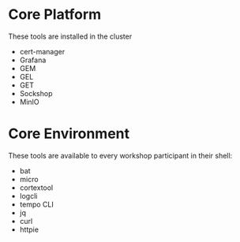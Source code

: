 # Core Platform
These tools are installed in the cluster
* cert-manager
* Grafana
* GEM
* GEL
* GET
* Sockshop
* MinIO

# Core Environment
These tools are available to every workshop participant in their shell:
* bat
* micro
* cortextool
* logcli
* tempo CLI
* jq
* curl
* httpie





